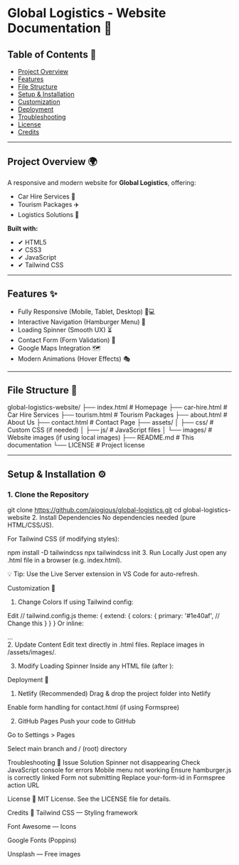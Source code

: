 # Global Logistics - Website Documentation 📄

## Table of Contents 📑

- [Project Overview](#project-overview-🌍)
- [Features](#features-✨)
- [File Structure](#file-structure-📂)
- [Setup & Installation](#setup--installation-⚙️)
- [Customization](#customization-🎨)
- [Deployment](#deployment-🚀)
- [Troubleshooting](#troubleshooting-🔧)
- [License](#license-📜)
- [Credits](#credits-🙏)

---

## Project Overview 🌍

A responsive and modern website for **Global Logistics**, offering:

- Car Hire Services 🚗
- Tourism Packages ✈️
- Logistics Solutions 🚚

**Built with:**

- ✔ HTML5
- ✔ CSS3
- ✔ JavaScript
- ✔ Tailwind CSS

---

## Features ✨

- Fully Responsive (Mobile, Tablet, Desktop) 📱💻
- Interactive Navigation (Hamburger Menu) 🍔
- Loading Spinner (Smooth UX) ⏳
- Contact Form (Form Validation) 📝
- Google Maps Integration 🗺️
- Modern Animations (Hover Effects) 🎭

---

## File Structure 📂

global-logistics-website/
├── index.html # Homepage
├── car-hire.html # Car Hire Services
├── tourism.html # Tourism Packages
├── about.html # About Us
├── contact.html # Contact Page
├── assets/
│ ├── css/ # Custom CSS (if needed)
│ ├── js/ # JavaScript files
│ └── images/ # Website images (if using local images)
├── README.md # This documentation
└── LICENSE # Project license

---

## Setup & Installation ⚙️

### 1. Clone the Repository

git clone https://github.com/ajogious/global-logistics.git
cd global-logistics-website 2. Install Dependencies
No dependencies needed (pure HTML/CSS/JS).

For Tailwind CSS (if modifying styles):

npm install -D tailwindcss
npx tailwindcss init 3. Run Locally
Just open any .html file in a browser (e.g. index.html).

💡 Tip: Use the Live Server extension in VS Code for auto-refresh.

Customization 🎨

1. Change Colors
   If using Tailwind config:

Edit
// tailwind.config.js
theme: {
extend: {
colors: {
primary: '#1e40af', // Change this
}
}
}
Or inline:

<div class="bg-blue-600">...</div> <!-- Change to bg-green-600, etc. -->
2. Update Content
Edit text directly in .html files.
Replace images in /assets/images/.

3. Modify Loading Spinner
   Inside any HTML file (after <body>):

<div id="loading-spinner" class="fixed inset-0 z-50 flex items-center justify-center bg-white bg-opacity-90">
  <div class="animate-spin rounded-full h-16 w-16 border-t-4 border-b-4 border-blue-600"></div>
</div>

Deployment 🚀

1. Netlify (Recommended)
   Drag & drop the project folder into Netlify

Enable form handling for contact.html (if using Formspree)

2. GitHub Pages
   Push your code to GitHub

Go to Settings > Pages

Select main branch and / (root) directory

Troubleshooting 🔧
Issue Solution
Spinner not disappearing Check JavaScript console for errors
Mobile menu not working Ensure hamburger.js is correctly linked
Form not submitting Replace your-form-id in Formspree action URL

License 📜
MIT License.
See the LICENSE file for details.

Credits 🙏
Tailwind CSS — Styling framework

Font Awesome — Icons

Google Fonts (Poppins)

Unsplash — Free images

```

```
